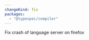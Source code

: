```yaml
---
changeKind: fix
packages:
  - "@typespec/compiler"
---
```


Fix crash of language server on firefox 